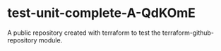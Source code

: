 # test-unit-complete-A-QdKOmE
A public repository created with terraform to test the terraform-github-repository module.
